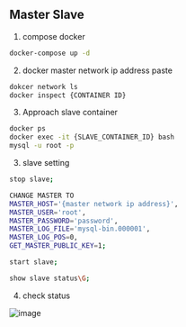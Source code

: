 ## Master Slave 


1. compose docker

```bash
docker-compose up -d
```


2. docker master network ip address paste 
```bash
dokcer network ls
docker inspect {CONTAINER ID}
```


3. Approach slave container
```bash
docker ps
docker exec -it {SLAVE_CONTAINER_ID} bash
mysql -u root -p
```

3. slave setting
```bash
stop slave;

CHANGE MASTER TO 
MASTER_HOST='{master network ip address}', 
MASTER_USER='root', 
MASTER_PASSWORD='password', 
MASTER_LOG_FILE='mysql-bin.000001', 
MASTER_LOG_POS=0, 
GET_MASTER_PUBLIC_KEY=1;

start slave;

show slave status\G;

```

4. check status   

![image](https://user-images.githubusercontent.com/64793712/126068024-feaeef47-d7be-4060-87cd-ff192bb61a6f.png)
